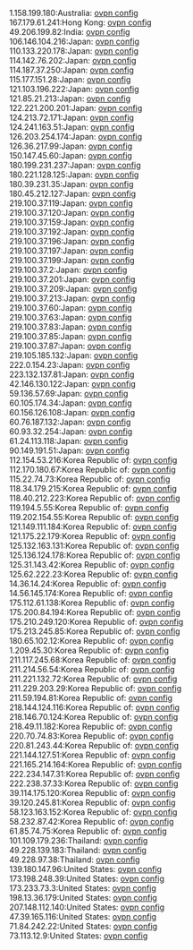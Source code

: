 1.158.199.180:Australia: [ovpn config](vpn/1_158_199_180.ovpn)  
167.179.61.241:Hong Kong: [ovpn config](vpn/167_179_61_241.ovpn)  
49.206.199.82:India: [ovpn config](vpn/49_206_199_82.ovpn)  
106.146.104.216:Japan: [ovpn config](vpn/106_146_104_216.ovpn)  
110.133.220.178:Japan: [ovpn config](vpn/110_133_220_178.ovpn)  
114.142.76.202:Japan: [ovpn config](vpn/114_142_76_202.ovpn)  
114.187.37.250:Japan: [ovpn config](vpn/114_187_37_250.ovpn)  
115.177.151.28:Japan: [ovpn config](vpn/115_177_151_28.ovpn)  
121.103.196.222:Japan: [ovpn config](vpn/121_103_196_222.ovpn)  
121.85.21.213:Japan: [ovpn config](vpn/121_85_21_213.ovpn)  
122.221.200.201:Japan: [ovpn config](vpn/122_221_200_201.ovpn)  
124.213.72.171:Japan: [ovpn config](vpn/124_213_72_171.ovpn)  
124.241.163.51:Japan: [ovpn config](vpn/124_241_163_51.ovpn)  
126.203.254.174:Japan: [ovpn config](vpn/126_203_254_174.ovpn)  
126.36.217.99:Japan: [ovpn config](vpn/126_36_217_99.ovpn)  
150.147.45.60:Japan: [ovpn config](vpn/150_147_45_60.ovpn)  
180.199.231.237:Japan: [ovpn config](vpn/180_199_231_237.ovpn)  
180.221.128.125:Japan: [ovpn config](vpn/180_221_128_125.ovpn)  
180.39.231.35:Japan: [ovpn config](vpn/180_39_231_35.ovpn)  
180.45.212.127:Japan: [ovpn config](vpn/180_45_212_127.ovpn)  
219.100.37.119:Japan: [ovpn config](vpn/219_100_37_119.ovpn)  
219.100.37.120:Japan: [ovpn config](vpn/219_100_37_120.ovpn)  
219.100.37.159:Japan: [ovpn config](vpn/219_100_37_159.ovpn)  
219.100.37.192:Japan: [ovpn config](vpn/219_100_37_192.ovpn)  
219.100.37.196:Japan: [ovpn config](vpn/219_100_37_196.ovpn)  
219.100.37.197:Japan: [ovpn config](vpn/219_100_37_197.ovpn)  
219.100.37.199:Japan: [ovpn config](vpn/219_100_37_199.ovpn)  
219.100.37.2:Japan: [ovpn config](vpn/219_100_37_2.ovpn)  
219.100.37.201:Japan: [ovpn config](vpn/219_100_37_201.ovpn)  
219.100.37.209:Japan: [ovpn config](vpn/219_100_37_209.ovpn)  
219.100.37.213:Japan: [ovpn config](vpn/219_100_37_213.ovpn)  
219.100.37.60:Japan: [ovpn config](vpn/219_100_37_60.ovpn)  
219.100.37.63:Japan: [ovpn config](vpn/219_100_37_63.ovpn)  
219.100.37.83:Japan: [ovpn config](vpn/219_100_37_83.ovpn)  
219.100.37.85:Japan: [ovpn config](vpn/219_100_37_85.ovpn)  
219.100.37.87:Japan: [ovpn config](vpn/219_100_37_87.ovpn)  
219.105.185.132:Japan: [ovpn config](vpn/219_105_185_132.ovpn)  
222.0.154.23:Japan: [ovpn config](vpn/222_0_154_23.ovpn)  
223.132.137.81:Japan: [ovpn config](vpn/223_132_137_81.ovpn)  
42.146.130.122:Japan: [ovpn config](vpn/42_146_130_122.ovpn)  
59.136.57.69:Japan: [ovpn config](vpn/59_136_57_69.ovpn)  
60.105.174.34:Japan: [ovpn config](vpn/60_105_174_34.ovpn)  
60.156.126.108:Japan: [ovpn config](vpn/60_156_126_108.ovpn)  
60.76.187.132:Japan: [ovpn config](vpn/60_76_187_132.ovpn)  
60.93.32.254:Japan: [ovpn config](vpn/60_93_32_254.ovpn)  
61.24.113.118:Japan: [ovpn config](vpn/61_24_113_118.ovpn)  
90.149.191.51:Japan: [ovpn config](vpn/90_149_191_51.ovpn)  
112.154.53.216:Korea Republic of: [ovpn config](vpn/112_154_53_216.ovpn)  
112.170.180.67:Korea Republic of: [ovpn config](vpn/112_170_180_67.ovpn)  
115.22.74.73:Korea Republic of: [ovpn config](vpn/115_22_74_73.ovpn)  
118.34.179.215:Korea Republic of: [ovpn config](vpn/118_34_179_215.ovpn)  
118.40.212.223:Korea Republic of: [ovpn config](vpn/118_40_212_223.ovpn)  
119.194.5.55:Korea Republic of: [ovpn config](vpn/119_194_5_55.ovpn)  
119.202.154.55:Korea Republic of: [ovpn config](vpn/119_202_154_55.ovpn)  
121.149.111.184:Korea Republic of: [ovpn config](vpn/121_149_111_184.ovpn)  
121.175.22.179:Korea Republic of: [ovpn config](vpn/121_175_22_179.ovpn)  
125.132.163.131:Korea Republic of: [ovpn config](vpn/125_132_163_131.ovpn)  
125.136.124.178:Korea Republic of: [ovpn config](vpn/125_136_124_178.ovpn)  
125.31.143.42:Korea Republic of: [ovpn config](vpn/125_31_143_42.ovpn)  
125.62.222.23:Korea Republic of: [ovpn config](vpn/125_62_222_23.ovpn)  
14.36.14.24:Korea Republic of: [ovpn config](vpn/14_36_14_24.ovpn)  
14.56.145.174:Korea Republic of: [ovpn config](vpn/14_56_145_174.ovpn)  
175.112.61.138:Korea Republic of: [ovpn config](vpn/175_112_61_138.ovpn)  
175.200.84.194:Korea Republic of: [ovpn config](vpn/175_200_84_194.ovpn)  
175.210.249.120:Korea Republic of: [ovpn config](vpn/175_210_249_120.ovpn)  
175.213.245.85:Korea Republic of: [ovpn config](vpn/175_213_245_85.ovpn)  
180.65.102.12:Korea Republic of: [ovpn config](vpn/180_65_102_12.ovpn)  
1.209.45.30:Korea Republic of: [ovpn config](vpn/1_209_45_30.ovpn)  
211.117.245.68:Korea Republic of: [ovpn config](vpn/211_117_245_68.ovpn)  
211.214.56.54:Korea Republic of: [ovpn config](vpn/211_214_56_54.ovpn)  
211.221.132.72:Korea Republic of: [ovpn config](vpn/211_221_132_72.ovpn)  
211.229.203.29:Korea Republic of: [ovpn config](vpn/211_229_203_29.ovpn)  
211.59.194.81:Korea Republic of: [ovpn config](vpn/211_59_194_81.ovpn)  
218.144.124.116:Korea Republic of: [ovpn config](vpn/218_144_124_116.ovpn)  
218.146.70.124:Korea Republic of: [ovpn config](vpn/218_146_70_124.ovpn)  
218.49.11.182:Korea Republic of: [ovpn config](vpn/218_49_11_182.ovpn)  
220.70.74.83:Korea Republic of: [ovpn config](vpn/220_70_74_83.ovpn)  
220.81.243.44:Korea Republic of: [ovpn config](vpn/220_81_243_44.ovpn)  
221.144.127.51:Korea Republic of: [ovpn config](vpn/221_144_127_51.ovpn)  
221.165.214.164:Korea Republic of: [ovpn config](vpn/221_165_214_164.ovpn)  
222.234.147.31:Korea Republic of: [ovpn config](vpn/222_234_147_31.ovpn)  
222.238.37.33:Korea Republic of: [ovpn config](vpn/222_238_37_33.ovpn)  
39.114.175.120:Korea Republic of: [ovpn config](vpn/39_114_175_120.ovpn)  
39.120.245.81:Korea Republic of: [ovpn config](vpn/39_120_245_81.ovpn)  
58.123.163.152:Korea Republic of: [ovpn config](vpn/58_123_163_152.ovpn)  
58.232.87.42:Korea Republic of: [ovpn config](vpn/58_232_87_42.ovpn)  
61.85.74.75:Korea Republic of: [ovpn config](vpn/61_85_74_75.ovpn)  
101.109.179.236:Thailand: [ovpn config](vpn/101_109_179_236.ovpn)  
49.228.139.183:Thailand: [ovpn config](vpn/49_228_139_183.ovpn)  
49.228.97.38:Thailand: [ovpn config](vpn/49_228_97_38.ovpn)  
139.180.147.96:United States: [ovpn config](vpn/139_180_147_96.ovpn)  
173.198.248.39:United States: [ovpn config](vpn/173_198_248_39.ovpn)  
173.233.73.3:United States: [ovpn config](vpn/173_233_73_3.ovpn)  
198.13.36.179:United States: [ovpn config](vpn/198_13_36_179.ovpn)  
207.148.112.140:United States: [ovpn config](vpn/207_148_112_140.ovpn)  
47.39.165.116:United States: [ovpn config](vpn/47_39_165_116.ovpn)  
71.84.242.22:United States: [ovpn config](vpn/71_84_242_22.ovpn)  
73.113.12.9:United States: [ovpn config](vpn/73_113_12_9.ovpn)  
